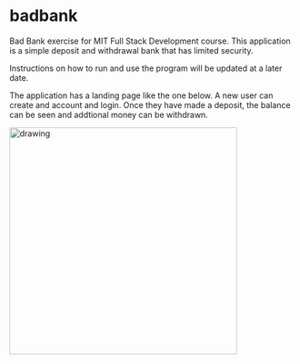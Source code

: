 # badbank
Bad Bank exercise for MIT Full Stack Development course.  This application is a simple deposit and withdrawal bank that has limited security. 

Instructions on how to run and use the program will be updated at a later date. 

The application has a landing page like the one below.  A new user can create and account and login.  Once they have made a deposit, the balance can be seen and addtional money can be withdrawn.  

<img src="Bank Bank Landing Page.png" alt="drawing" width="400"/>
